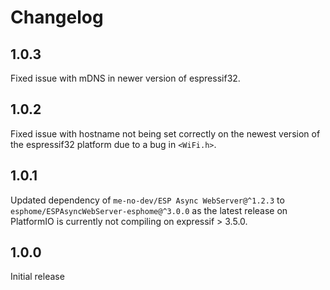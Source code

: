 # Changelog

## 1.0.3

Fixed issue with mDNS in newer version of espressif32.

## 1.0.2

Fixed issue with hostname not being set correctly on the newest version of the espressif32 platform due to a bug in `<WiFi.h>`.

## 1.0.1

Updated dependency of `me-no-dev/ESP Async WebServer@^1.2.3` to `esphome/ESPAsyncWebServer-esphome@^3.0.0` as the latest release on PlatformIO is currently not compiling on expressif > 3.5.0.

## 1.0.0

Initial release
